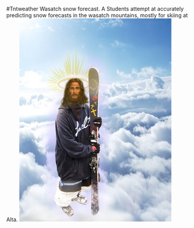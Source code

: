 #Tntweather
Wasatch snow forecast. A Students attempt at accurately predicting snow forecasts in the wasatch mountains, mostly for skiing at Alta. 
![ski jesus](images/1028414_400w_1000h.jpg)
